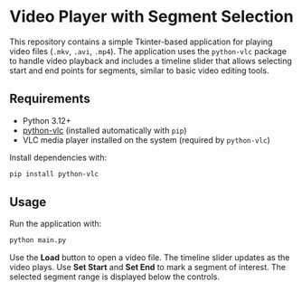 # Video Player with Segment Selection

This repository contains a simple Tkinter-based application for playing video files (`.mkv`, `.avi`, `.mp4`).
The application uses the `python-vlc` package to handle video playback and includes a timeline slider that allows selecting start and end points for segments, similar to basic video editing tools.

## Requirements
- Python 3.12+
- [python-vlc](https://pypi.org/project/python-vlc/) (installed automatically with `pip`)
- VLC media player installed on the system (required by `python-vlc`)

Install dependencies with:

```bash
pip install python-vlc
```

## Usage

Run the application with:

```bash
python main.py
```

Use the **Load** button to open a video file. The timeline slider updates as the video plays. Use **Set Start** and **Set End** to mark a segment of interest. The selected segment range is displayed below the controls.
